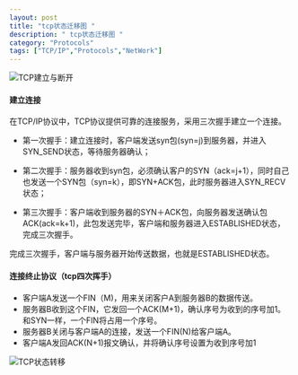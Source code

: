 ```yaml
---
layout: post
title: "tcp状态迁移图 "
description: " tcp状态迁移图 "
category: "Protocols"
tags: ["TCP/IP","Protocols","NetWork"]
---
```


![TCP建立与断开](http://7xla7c.com1.z0.glb.clouddn.com/tcp1.jpg)

####  建立连接
 
在TCP/IP协议中，TCP协议提供可靠的连接服务，采用三次握手建立一个连接。

* 第一次握手：建立连接时，客户端发送syn包(syn=j)到服务器，并进入SYN_SEND状态，等待服务器确认；

* 第二次握手：服务器收到syn包，必须确认客户的SYN（ack=j+1），同时自己也发送一个SYN包（syn=k），即SYN+ACK包，此时服务器进入SYN_RECV状态；

* 第三次握手：客户端收到服务器的SYN＋ACK包，向服务器发送确认包ACK(ack=k+1)，此包发送完毕，客户端和服务器进入ESTABLISHED状态，完成三次握手。

完成三次握手，客户端与服务器开始传送数据，也就是ESTABLISHED状态。 

####  连接终止协议（tcp四次挥手）
* 客户端A发送一个FIN（M)，用来关闭客户A到服务器B的数据传送。
* 服务器B收到这个FIN，它发回一个ACK(M+1)，确认序号为收到的序号加1。和SYN一样，一个FIN将占用一个序号。
* 服务器B关闭与客户端A的连接，发送一个FIN(N)给客户端A。
* 客户端A发回ACK(N+1)报文确认，并将确认序号设置为收到序号加1

![TCP状态转移](http://7xla7c.com1.z0.glb.clouddn.com/tcp-state.jpg)
